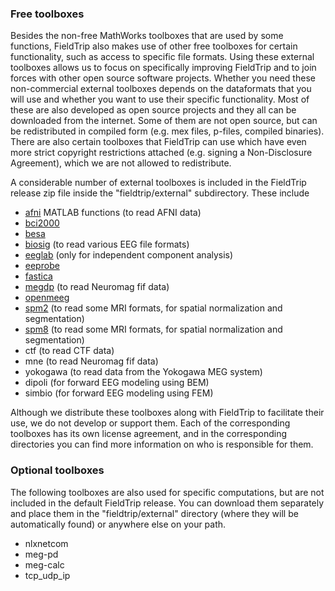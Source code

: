 ### Free toolboxes

Besides the non-free MathWorks toolboxes that are used by some functions, FieldTrip also makes use of other free toolboxes for certain functionality, such as access to specific file formats. Using these external toolboxes allows us to focus on specifically improving FieldTrip and to join forces with other open source software projects. Whether you need these non-commercial external toolboxes depends on the dataformats that you will use and whether you want to use their specific functionality. Most of these are also developed as open source projects and they all can be downloaded from the internet. Some of them are not open source, but can be redistributed in compiled form (e.g. mex files, p-files, compiled binaries). There are also certain toolboxes that FieldTrip can use which have even more strict copyright restrictions attached (e.g. signing a Non-Disclosure Agreement), which we are not allowed to redistribute.

A considerable number of external toolboxes is included in the FieldTrip release zip file inside the "fieldtrip/external" subdirectory. These include

- [afni](http://afni.nimh.nih.gov/afni/matlab) MATLAB functions (to read AFNI data)
- [bci2000](http://bci2000.org/)
- [besa](http://besa.de/)
- [biosig](http://biosig.sourceforge.net/) (to read various EEG file formats)
- [eeglab](http://sccn.ucsd.edu/eeglab/) (only for independent component analysis)
- [eeprobe](http://www.ant-neuro.com/products/eeprobe)
- [fastica](http://research.ics.tkk.fi/ica/fastica/)
- [megdp](http://www.kolumbus.fi/kuutela/programs/meg-pd/) (to read Neuromag fif data)
- [openmeeg](http://www-sop.inria.fr/athena/software/OpenMEEG/)
- [spm2](http://www.fil.ion.ucl.ac.uk/spm/software/spm2/) (to read some MRI formats, for spatial normalization and segmentation)
- [spm8](http://www.fil.ion.ucl.ac.uk/spm/software/spm8/) (to read some MRI formats, for spatial normalization and segmentation)
- ctf (to read CTF data)
- mne (to read Neuromag fif data)
- yokogawa (to read data from the Yokogawa MEG system)
- dipoli (for forward EEG modeling using BEM)
- simbio (for forward EEG modeling using FEM)

Although we distribute these toolboxes along with FieldTrip to facilitate their use, we do not develop or support them. Each of the corresponding toolboxes has its own license agreement, and in the corresponding directories you can find more information on who is responsible for them.

### Optional toolboxes

The following toolboxes are also used for specific computations, but are not included in the default FieldTrip release. You can download them separately and place them in the "fieldtrip/external" directory (where they will be automatically found) or anywhere else on your path.

- nlxnetcom
- meg-pd
- meg-calc
- tcp_udp_ip
